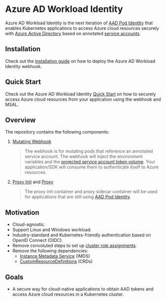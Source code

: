 # Azure AD Workload Identity

Azure AD Workload Identity is the next iteration of [AAD Pod Identity][1] that enables Kubernetes applications to access Azure cloud resources securely with [Azure Active Directory][2] based on annotated [service accounts][3].

## Installation

Check out the [installation guide][12] on how to deploy the Azure AD Workload Identity webhook.

## Quick Start

Check out the Azure AD Workload Identity [Quick Start][4] on how to securely access Azure cloud resources from your application using the webhook and MSAL.

## Overview

The repository contains the following components:

1.  [Mutating Webhook][5]
    > The webhook is for mutating pods that reference an annotated service account. The webhook will inject the environment variables and the [projected service account token volume][11]. Your application/SDK will consume them to authenticate itself to Azure resources.

2.  [Proxy Init][6] and [Proxy][7]
    > The proxy init container and proxy sidecar container will be used for applications that are still using [AAD Pod Identity][1].

## Motivation

*   Cloud-agnostic.
*   Support Linux and Windows workload.
*   Industry-standard and Kubernetes-friendly authentication based on OpenID Connect (OIDC).
*   Remove convoluted steps to set up [cluster role assignments][8].
*   Remove the following dependencies:
    *   [Instance Metadata Service][9] (IMDS)
    *   [CustomResourceDefinitions][10] (CRDs)

## Goals

*   A secure way for cloud-native applications to obtain AAD tokens and access Azure cloud resources in a Kubernetes cluster.

<!-- - Ensure backward compatibility when upgrading from [AAD Pod Identity](https://github.com/Azure/aad-pod-identity). -->

[1]: https://github.com/Azure/aad-pod-identity

[2]: https://azure.microsoft.com/en-us/services/active-directory/

[3]: https://kubernetes.io/docs/tasks/configure-pod-container/configure-service-account/

[4]: https://azure.github.io/azure-workload-identity/quick-start.html

[5]: https://azure.github.io/azure-workload-identity/topics/mutating-admission-webhook.html

[6]: https://azure.github.io/azure-workload-identity/concepts.html#proxy-init

[7]: https://azure.github.io/azure-workload-identity/concepts.html#proxy

[8]: https://azure.github.io/aad-pod-identity/docs/getting-started/role-assignment/

[9]: https://docs.microsoft.com/en-us/azure/virtual-machines/windows/instance-metadata-service?tabs=windows

[10]: https://kubernetes.io/docs/concepts/extend-kubernetes/api-extension/custom-resources/#customresourcedefinitions

[11]: https://kubernetes.io/docs/tasks/configure-pod-container/configure-service-account/#service-account-token-volume-projection

[12]: https://azure.github.io/azure-workload-identity/installation.html

